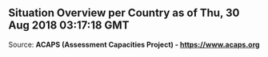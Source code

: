 ## Situation Overview per Country as of Thu, 30 Aug 2018 03:17:18 GMT

Source: **ACAPS (Assessment Capacities Project) - https://www.acaps.org**